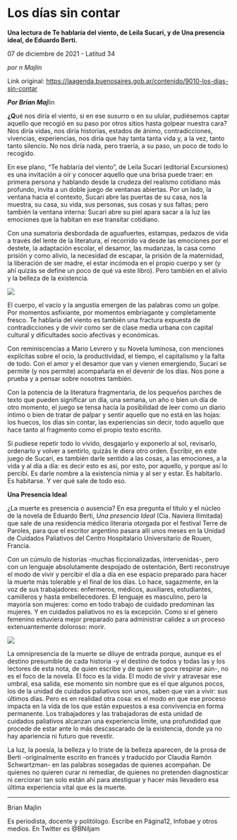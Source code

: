 # Los días sin contar

**Una lectura de Te hablaría del viento, de Leila Sucari, y de Una presencia ideal, de Eduardo Berti.**

07 de diciembre de 2021 - Latitud 34

_por n Majlin_

Link original: https://laagenda.buenosaires.gob.ar/contenido/9010-los-dias-sin-contar



***Por Brian Maj***lin




**¿Q**ué nos diría el viento, si en ese susurro o en su ulular, pudiésemos captar aquello que recogió en su paso por otros sitios hasta golpear nuestra cara? Nos diría vidas, nos diría historias, estados de ánimo, contradicciones, vivencias, experiencias, nos diría que hay tanta tanta vida y, a la vez, tanto tanto silencio. No nos diría nada, pero traería, a su paso, un poco de todo lo recogido.




En ese plano, “Te hablaría del viento”, de Leila Sucari (editorial Excursiones) es una invitación a oír y conocer aquello que una brisa puede traer: en primera persona y hablando desde la crudeza del realismo cotidiano más profundo, invita a un doble juego de ventanas abiertas. Por un lado, la ventana hacia el contexto, Sucari abre las puertas de su casa, nos la muestra, su casa, su vida, sus personas, sus cosas y sus faltas; pero también la ventana interna: Sucari abre su piel apara sacar a la luz las emociones que la habitan en ese transitar cotidiano.




Con una sumatoria desbordada de aguafuertes, estampas, pedazos de vida a través del lente de la literatura, el recorrido va desde las emociones por el destete, la adaptación escolar, el desamor, las mudanzas, la casa como prisión y como alivio, la necesidad de escapar, la prisión de la maternidad, la liberación de ser madre, el estar incómoda en el propio cuerpo y ser (y ahí quizás se define un poco de qué va este libro). Pero también en el alivio y la belleza de la existencia.




![](https://cdn.feater.me/files/images/119703/03c18bf8-3e0b-4a73-a0ec-435ea8ffc4a6.png)




El cuerpo, el vacío y la angustia emergen de las palabras como un golpe. Por momentos asfixiante, por momentos embriagante y completamente fresco. Te hablaría del viento es también una fractura expuesta de contradicciones y de vivir como ser de clase media urbana con capital cultural y dificultades socio afectivas y económicas.




Con reminiscencias a Mario Levrero y su Novela luminosa, con menciones explícitas sobre el ocio, la productividad, el tiempo, el capitalismo y la falta de todo. Con el amor y el desamor que van y vienen emergiendo, Sucari se permite (y nos permite) acompañarla en el devenir de los días. Nos pone a prueba y a pensar sobre nosotres también.




Con la potencia de la literatura fragmentaria, de los pequeños parches de texto que pueden significar un día, una semana, un año o bien un día de otro momento, el juego se tensa hacia la posibilidad de leer como un diario íntimo o bien de tratar de palpar y sentir aquello que no está en las hojas: los huecos, los días sin contar, las experiencias sin decir, todo aquello que hace tanto al fragmento como el propio texto escrito.




Si pudiese repetir todo lo vivido, desgajarlo y exponerlo al sol, revisarlo, ordenarlo y volver a sentirlo, quizás le diera otro orden. Escribir, en este juego de Sucari, es también darle sentido a las cosas, a las emociones, a la vida y al día a día: es decir esto es así, por esto, por aquello, y porque así lo percibí. Es darle nombre a la existencia nimia y al ser y estar. Es habitarlo. Es habitarse. Y ver qué sale de todo eso.




**Una Presencia Ideal**




¿La muerte es presencia o ausencia? En esa pregunta el título y el núcleo de la novela de Eduardo Berti, *Una presencia Ideal* (Cia. Naviera Ilimitada) que sale de una residencia médico literaria otorgada por el festival Terre de Paroles, para que el escritor argentino pasara allí unos meses en la Unidad de Cuidados Paliativos del Centro Hospitalario Universitario de Rouen, Francia.




Con un cúmulo de historias -muchas ficcionalizadas, intervenidas-, pero con un lenguaje absolutamente despojado de ostentación, Berti reconstruye el modo de vivir y percibir el día a día en ese espacio preparado para hacer la muerte más tolerable y el final de los días. Lo hace, sagazmente, en la voz de sus trabajadores: enfermeros, médicos, auxiliares, estudiantes, camilleros y hasta embellecedores. El lenguaje es masculino, pero la mayoría son mujeres: como en todo trabajo de cuidado predominan las mujeres. Y en cuidados paliativos no es la excepción. Como si el género femenino estuviera mejor preparado para administrar calidez a un proceso extenuantemente doloroso: morir.




![](https://cdn.feater.me/files/images/119682/18ce90b5-18ec-40a1-b06f-b15ec5fdc092.png)




La omnipresencia de la muerte se diluye de entrada porque, aunque es el destino presumible de cada historia -y el destino de todos y todas las y los lectores de esta nota, de quien escribe y de quien se goce respirar aún-, no es el foco de la novela. El foco es la vida. El modo de vivir y atravesar ese umbral, esa salida, ese momento sin nombre que es el que algunos pocos, los de la unidad de cuidados paliativos son unos, saben que van a vivir: sus últimos días. Pero es en realidad otra cosa: es el modo en que ese proceso impacta en la vida de los que están expuestos a esa convivencia en forma permanente. Los trabajadores y las trabajadoras de esta unidad de cuidados paliativos alcanzan una experiencia límite, una profundidad que procede de estar ante lo más descascarado de la existencia, donde ya no hay apariencia ni futuro que revestir.




La luz, la poesía, la belleza y lo triste de la belleza aparecen, de la prosa de Berti -originalmente escrito en francés y traducido por Claudia Ramón Schwartzman- en las palabras sosegadas de quienes acompañan. De quienes no quieren curar ni remediar, de quienes no pretenden diagnosticar ni cerciorar: tan solo están ahí para atestiguar y hacer más llevadero esa última experiencia vital que es la muerte.




---




Brian Majlin




Es periodista, docente y politólogo. Escribe en Página12, Infobae y otros medios. En Twitter es @BNiljam



